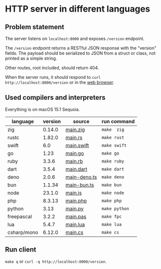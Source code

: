 # HTTP server in different languages

## Problem statement

The server listens on `localhost:8000` and exposes `/version` endpoint.

The `/version` endpoint returns a RESTful JSON response with the "version"
fields. The payload should be serialized to JSON from a struct or class,
not printed as a simple string.

Other routes, root included, should return 404.

When the server runs, it should respond to `curl http://localhost:8000/version`
or in the [web browser](http://localhost:8000/version).

## Used compilers and interpreters

Everything is  on macOS 15.1 Sequoia.

| language | version | source | run command |
| --- | --- | --- | --- |
| zig |  0.14.0 | [main.zig](./main.zig) | `make  zig` |
| rustc |  1.82.0 | [main.rs](./main.rs) | `make rust` |
| swift |  6.0 | [main.swift](./main.swift) | `make swift` |
| go |  1.23 | [main.go](./main.go) | `make go` |
| ruby |  3.3.6 | [main.rb](./main.rb) | `make ruby` |
| dart |  3.5.4 | [main.dart](./main.dart) | `make dart` |
| deno |  2.0.6 | [main-deno.ts](./main-deno.ts) | `make deno` |
| bun |  1.1.34 | [main-bun.ts](./main-bun.ts) | `make bun` |
| node |  23.1.0 | [main.js](./main.js) | `make node` |
| php |  8.3.13 | [main.php](./main.php) | `make php` |
| python |  3.13 | [main.py](./main.py) | `make python` |
| freepascal | 3.2.2 | [main.pas](./main.pas) | `make fpc` |
| lua |  5.4.7 | [main.lua](./main.lua) | `make lua` |
| csharp/mono | 6.12.0 | [main.cs](./main.cs) |`make cs` |

## Run client

`make q` or `curl -q http://localhost:8000/version`.
